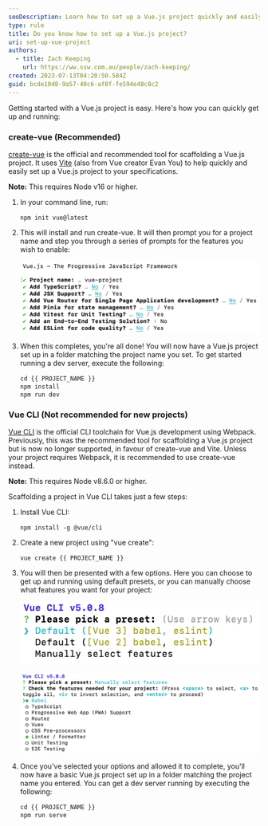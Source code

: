 ```yaml
---
seoDescription: Learn how to set up a Vue.js project quickly and easily with create-vue, the official tool for scaffolding a Vue.js project, or use Vue CLI, although it's no longer recommended for new projects.
type: rule
title: Do you know how to set up a Vue.js project?
uri: set-up-vue-project
authors:
  - title: Zach Keeping
    url: https://ww.ssw.com.au/people/zach-keeping/
created: 2023-07-13T04:20:50.584Z
guid: bcde10d8-9a57-40c6-af8f-fe594e48c8c2
---
```


Getting started with a Vue.js project is easy. Here's how you can quickly get up and running:

<!--endintro-->

### create-vue (Recommended)

[create-vue](https://github.com/vuejs/create-vue) is the official and recommended tool for scaffolding a Vue.js project. It uses [Vite](https://vitejs.dev/) (also from Vue creator Evan You) to help quickly and easily set up a Vue.js project to your specifications.

**Note:** This requires Node v16 or higher.

1. In your command line, run:

   ```shell
   npm init vue@latest
   ```

2. This will install and run create-vue. It will then prompt you for a project name and step you through a series of prompts for the features you wish to enable:

   ![Figure: The options provided by create-vue for scaffolding a Vue.js project](create-vue.png)

3. When this completes, you're all done! You will now have a Vue.js project set up in a folder matching the project name you set. To get started running a dev server, execute the following:

   ```shell
   cd {{ PROJECT_NAME }}
   npm install
   npm run dev
   ```

### Vue CLI (Not recommended for new projects)

[Vue CLI](https://cli.vuejs.org/) is the official CLI toolchain for Vue.js development using Webpack. Previously, this was the recommended tool for scaffolding a Vue.js project but is now no longer supported, in favour of create-vue and Vite. Unless your project requires Webpack, it is recommended to use create-vue instead.

**Note:** This requires Node v8.6.0 or higher.

Scaffolding a project in Vue CLI takes just a few steps:

1. Install Vue CLI:

   ```shell
   npm install -g @vue/cli
   ```

2. Create a new project using "vue create":

   ```shell
   vue create {{ PROJECT_NAME }}
   ```

3. You will then be presented with a few options. Here you can choose to get up and running using default presets, or you can manually choose what features you want for your project:

   ![Figure: Top-level options when running "vue create" using Vue CLI](vue-cli-1.png)

   ![Figure: Manual feature selection instead of using a preset in Vue CLI](vue-cli-2.png)

4. Once you've selected your options and allowed it to complete, you'll now have a basic Vue.js project set up in a folder matching the project name you entered. You can get a dev server running by executing the following:

   ```shell
   cd {{ PROJECT_NAME }}
   npm run serve
   ```
